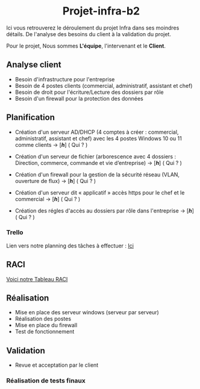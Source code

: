 <h1 align="center" text-center>Projet-infra-b2</h1>

Ici vous retrouverez le déroulement du projet Infra dans ses moindres détails.
De l'analyse des besoins du client à la validation du projet.

Pour le projet, Nous sommes **L'équipe**, l'intervenant et le **Client**.

## Analyse client

- Besoin d'infrastructure pour l'entreprise
- Besoin de 4 postes clients (commercial, administratif, assistant et chef)
- Besoin de droit pour l'écriture/Lecture des dossiers par rôle
- Besoin d'un firewall pour la protection des données

## Planification

- Création d'un serveur AD/DHCP (4 comptes à créer : commercial, administratif, assistant et chef) avec les 4 postes Windows 10 ou 11 comme clients -> [***h***] ( Qui ? )

- Création d'un serveur de fichier (arborescence avec 4 dossiers : Direction, commerce, commande et vie d’entreprise) -> [***h***] ( Qui ? )

- Création d'un firewall pour la gestion de la sécurité réseau (VLAN, ouverture de flux) -> [***h***] ( Qui ? )

- Création d'un serveur dit « applicatif » accès https pour le chef et le commercial -> [***h***] ( Qui ? )

- Création des régles d'accès au dossiers par rôle dans l'entreprise -> [***h***] ( Qui ? )

### Trello

Lien vers notre planning des tâches à effectuer :
[Ici](https://trello.com/b/FjyDZ8vH)

## RACI

[Voici notre Tableau RACI](https://miro.com/welcomeonboard/NjRUTWp1YVEwQjN3emlXM09KRHE2cEtaMjNyTGFaMEVncWwzRnRlbFJDbWdvNWprY1ZVd0ZxTFlzRFRHaVJTWnwzNDU4NzY0NTkwMTE1NTIxNzAxfDI=?share_link_id=761897958977)

## Réalisation

- Mise en place des serveur windows (serveur par serveur)
- Réalisation des postes
- Mise en place du firewall
- Test de fonctionnement

## Validation
- Revue et acceptation par le client

### Réalisation de tests finaux


